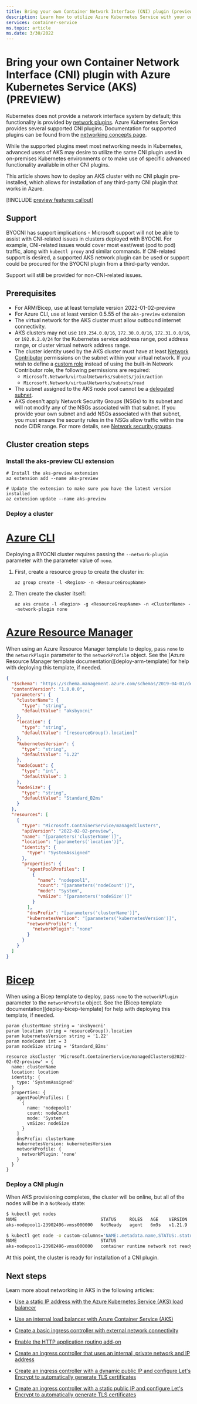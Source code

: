 ```yaml
---
title: Bring your own Container Network Interface (CNI) plugin (preview)
description: Learn how to utilize Azure Kubernetes Service with your own Container Network Interface (CNI) plugin
services: container-service
ms.topic: article
ms.date: 3/30/2022
---
```


# Bring your own Container Network Interface (CNI) plugin with Azure Kubernetes Service (AKS) (PREVIEW)

Kubernetes does not provide a network interface system by default; this functionality is provided by [network plugins][kubernetes-cni]. Azure Kubernetes Service provides several supported CNI plugins. Documentation for supported plugins can be found from the [networking concepts page][aks-network-concepts].

While the supported plugins meet most networking needs in Kubernetes, advanced users of AKS may desire to utilize the same CNI plugin used in on-premises Kubernetes environments or to make use of specific advanced functionality available in other CNI plugins.

This article shows how to deploy an AKS cluster with no CNI plugin pre-installed, which allows for installation of any third-party CNI plugin that works in Azure.

[!INCLUDE [preview features callout](./includes/preview/preview-callout.md)]

## Support

BYOCNI has support implications - Microsoft support will not be able to assist with CNI-related issues in clusters deployed with BYOCNI. For example, CNI-related issues would cover most east/west (pod to pod) traffic, along with `kubectl proxy` and similar commands. If CNI-related support is desired, a supported AKS network plugin can be used or support could be procured for the BYOCNI plugin from a third-party vendor.

Support will still be provided for non-CNI-related issues.

## Prerequisites

* For ARM/Bicep, use at least template version 2022-01-02-preview
* For Azure CLI, use at least version 0.5.55 of the `aks-preview` extension
* The virtual network for the AKS cluster must allow outbound internet connectivity.
* AKS clusters may not use `169.254.0.0/16`, `172.30.0.0/16`, `172.31.0.0/16`, or `192.0.2.0/24` for the Kubernetes service address range, pod address range, or cluster virtual network address range.
* The cluster identity used by the AKS cluster must have at least [Network Contributor](../role-based-access-control/built-in-roles.md#network-contributor) permissions on the subnet within your virtual network. If you wish to define a [custom role](../role-based-access-control/custom-roles.md) instead of using the built-in Network Contributor role, the following permissions are required:
  * `Microsoft.Network/virtualNetworks/subnets/join/action`
  * `Microsoft.Network/virtualNetworks/subnets/read`
* The subnet assigned to the AKS node pool cannot be a [delegated subnet](../virtual-network/subnet-delegation-overview.md).
* AKS doesn't apply Network Security Groups (NSGs) to its subnet and will not modify any of the NSGs associated with that subnet. If you provide your own subnet and add NSGs associated with that subnet, you must ensure the security rules in the NSGs allow traffic within the node CIDR range. For more details, see [Network security groups][aks-network-nsg].

## Cluster creation steps

### Install the aks-preview CLI extension

```azurecli-interactive
# Install the aks-preview extension
az extension add --name aks-preview

# Update the extension to make sure you have the latest version installed
az extension update --name aks-preview
```

### Deploy a cluster

# [Azure CLI](#tab/azure-cli)

Deploying a BYOCNI cluster requires passing the `--network-plugin` parameter with the parameter value of `none`.

1. First, create a resource group to create the cluster in:
    ```azurecli-interactive
    az group create -l <Region> -n <ResourceGroupName>
    ```

1. Then create the cluster itself:
    ```azurecli-interactive
    az aks create -l <Region> -g <ResourceGroupName> -n <ClusterName> --network-plugin none
    ```

# [Azure Resource Manager](#tab/azure-resource-manager)

When using an Azure Resource Manager template to deploy, pass `none` to the `networkPlugin` parameter to the `networkProfile` object. See the [Azure Resource Manager template documentation][deploy-arm-template] for help with deploying this template, if needed.

```json
{
  "$schema": "https://schema.management.azure.com/schemas/2019-04-01/deploymentTemplate.json#",
  "contentVersion": "1.0.0.0",
  "parameters": {
    "clusterName": {
      "type": "string",
      "defaultValue": "aksbyocni"
    },
    "location": {
      "type": "string",
      "defaultValue": "[resourceGroup().location]"
    },
    "kubernetesVersion": {
      "type": "string",
      "defaultValue": "1.22"
    },
    "nodeCount": {
      "type": "int",
      "defaultValue": 3
    },
    "nodeSize": {
      "type": "string",
      "defaultValue": "Standard_B2ms"
    }
  },
  "resources": [
    {
      "type": "Microsoft.ContainerService/managedClusters",
      "apiVersion": "2022-02-02-preview",
      "name": "[parameters('clusterName')]",
      "location": "[parameters('location')]",
      "identity": {
        "type": "SystemAssigned"
      },
      "properties": {
        "agentPoolProfiles": [
          {
            "name": "nodepool1",
            "count": "[parameters('nodeCount')]",
            "mode": "System",
            "vmSize": "[parameters('nodeSize')]"
          }
        ],
        "dnsPrefix": "[parameters('clusterName')]",
        "kubernetesVersion": "[parameters('kubernetesVersion')]",
        "networkProfile": {
          "networkPlugin": "none"
        }
      }
    }
  ]
}
```

# [Bicep](#tab/bicep)

When using a Bicep template to deploy, pass `none` to the `networkPlugin` parameter to the `networkProfile` object. See the [Bicep template documentation][deploy-bicep-template] for help with deploying this template, if needed.

```bicep
param clusterName string = 'aksbyocni'
param location string = resourceGroup().location
param kubernetesVersion string = '1.22'
param nodeCount int = 3
param nodeSize string = 'Standard_B2ms'

resource aksCluster 'Microsoft.ContainerService/managedClusters@2022-02-02-preview' = {
  name: clusterName
  location: location
  identity: {
    type: 'SystemAssigned'
  }
  properties: {
    agentPoolProfiles: [
      {
        name: 'nodepool1'
        count: nodeCount
        mode: 'System'
        vmSize: nodeSize
      }
    ]
    dnsPrefix: clusterName
    kubernetesVersion: kubernetesVersion
    networkProfile: {
      networkPlugin: 'none'
    }
  }
}
```

### Deploy a CNI plugin

When AKS provisioning completes, the cluster will be online, but all of the nodes will be in a `NotReady` state:

```bash
$ kubectl get nodes
NAME                                STATUS     ROLES   AGE    VERSION
aks-nodepool1-23902496-vmss000000   NotReady   agent   6m9s   v1.21.9

$ kubectl get node -o custom-columns='NAME:.metadata.name,STATUS:.status.conditions[?(@.type=="Ready")].message'
NAME                                STATUS
aks-nodepool1-23902496-vmss000000   container runtime network not ready: NetworkReady=false reason:NetworkPluginNotReady message:Network plugin returns error: cni plugin not initialized
```

At this point, the cluster is ready for installation of a CNI plugin.

## Next steps

Learn more about networking in AKS in the following articles:

* [Use a static IP address with the Azure Kubernetes Service (AKS) load balancer](static-ip.md)
* [Use an internal load balancer with Azure Container Service (AKS)](internal-lb.md)

* [Create a basic ingress controller with external network connectivity][aks-ingress-basic]
* [Enable the HTTP application routing add-on][aks-http-app-routing]
* [Create an ingress controller that uses an internal, private network and IP address][aks-ingress-internal]
* [Create an ingress controller with a dynamic public IP and configure Let's Encrypt to automatically generate TLS certificates][aks-ingress-tls]
* [Create an ingress controller with a static public IP and configure Let's Encrypt to automatically generate TLS certificates][aks-ingress-static-tls]

<!-- LINKS - External -->
[kubernetes-cni]: https://kubernetes.io/docs/concepts/extend-kubernetes/compute-storage-net/network-plugins/
[cni-networking]: https://github.com/Azure/azure-container-networking/blob/master/docs/cni.md
[kubenet]: https://kubernetes.io/docs/concepts/cluster-administration/network-plugins/#kubenet

<!-- LINKS - Internal -->
[az-aks-create]: /cli/azure/aks#az_aks_create
[aks-ssh]: ssh.md
[ManagedClusterAgentPoolProfile]: /azure/templates/microsoft.containerservice/managedclusters#managedclusteragentpoolprofile-object
[aks-network-concepts]: concepts-network.md
[aks-network-nsg]: concepts-network.md#network-security-groups
[aks-ingress-basic]: ingress-basic.md
[aks-ingress-tls]: ingress-tls.md
[aks-ingress-static-tls]: ingress-static-ip.md
[aks-http-app-routing]: http-application-routing.md
[aks-ingress-internal]: ingress-internal-ip.md
[az-extension-add]: /cli/azure/extension#az_extension_add
[az-extension-update]: /cli/azure/extension#az_extension_update
[az-feature-register]: /cli/azure/feature#az_feature_register
[az-feature-list]: /cli/azure/feature#az_feature_list
[az-provider-register]: /cli/azure/provider#az_provider_register
[network-policy]: use-network-policies.md
[nodepool-upgrade]: use-multiple-node-pools.md#upgrade-a-node-pool
[network-comparisons]: concepts-network.md#compare-network-models
[system-node-pools]: use-system-pools.md
[prerequisites]: configure-azure-cni.md#prerequisites
